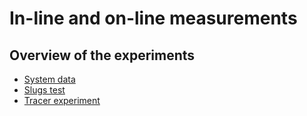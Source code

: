 # In-line and on-line measurements

## Overview of the experiments

- [System data](system_data.md)
- [Slugs test](slugs_test.md)
- [Tracer experiment](tracer_experiment.md)

